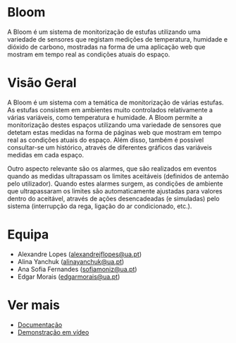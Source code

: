# Bloom
A Bloom é um sistema de monitorização de estufas utilizando uma variedade de sensores que registam medições de temperatura, humidade e dióxido de carbono, mostradas na forma de uma aplicação web que mostram em tempo real as condições atuais do espaço.

# Visão Geral

A Bloom é um sistema com a temática de monitorização de várias estufas. As estufas consistem em ambientes muito controlados relativamente a várias variáveis, como temperatura e humidade. A Bloom permite a monitorização destes espaços utilizando uma variedade de sensores que detetam estas medidas na forma de páginas web que mostram em tempo real as condições atuais do espaço. Além disso, também é possível consultar-se um histórico, através de diferentes gráficos das variáveis medidas em cada espaço.

Outro aspecto relevante são os alarmes, que são realizados em eventos quando as medidas ultrapassam os limites aceitáveis (definidos de antemão pelo utilizador). Quando estes alarmes surgem, as condições de ambiente que ultrapassaram os limites são automaticamente ajustadas para valores dentro do aceitável, através de ações desencadeadas (e simuladas) pelo sistema (interrupção da rega, ligação do ar condicionado, etc.).

# Equipa
- Alexandre Lopes ([alexandrejflopes@ua.pt](mailto:alexandrejflopes@ua.pt))
- Alina Yanchuk ([alinayanchuk@ua.pt](mailto:alinayanchuk@ua.pt))
- Ana Sofia Fernandes ([sofiamoniz@ua.pt](mailto:sofiamoniz@ua.pt))
- Edgar Morais ([edgarmorais@ua.pt](mailto:edgarmorais@ua.pt))

# Ver mais

- [Documentação](https://alexandrejflopes.github.io/bloom/)
- [Demonstração em vídeo](https://drive.google.com/file/d/1NSRv-1GlIMDcBhwujBoNQSxvRAMzY_Up/view?usp=sharing)


